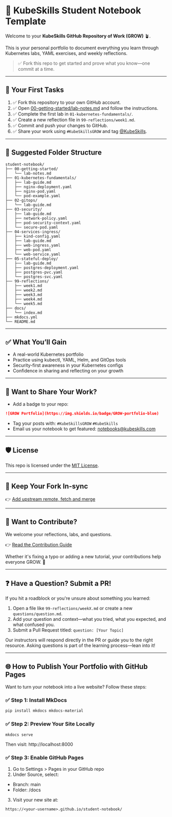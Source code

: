 # 📘 KubeSkills Student Notebook Template

Welcome to your **KubeSkills GitHub Repository of Work (GROW)** 🪴.

This is your personal portfolio to document everything you learn through Kubernetes labs, YAML exercises, and weekly reflections.

> ✅ Fork this repo to get started and prove what you know—one commit at a time.

---

## 🚀 Your First Tasks

1. ✅ Fork this repository to your own GitHub account.
2. ✅ Open [00-getting-started/lab-notes.md](00-getting-started/lab-notes.md) and follow the instructions.
3. ✅ Complete the first lab in `01-kubernetes-fundamentals/`.
4. ✅ Create a new reflection file in `99-reflections/week1.md`.
5. ✅ Commit and push your changes to GitHub.
6. ✅ Share your work using `#KubeSkillsGROW` and tag [@KubeSkills](https://linkedin.com/company/kubeskills).

---

## 📁 Suggested Folder Structure

```
student-notebook/
├── 00-getting-started/
│   └── lab-notes.md
├── 01-kubernetes-fundamentals/
│   ├── lab-guide.md
│   ├── nginx-deployment.yaml
│   ├── nginx-pod.yaml
│   └── pod-example.yaml
├── 02-gitops/
│   └── lab-guide.md
├── 03-security/
│   ├── lab-guide.md
│   ├── network-policy.yaml
│   ├── pod-security-context.yaml
│   └── secure-pod.yaml
├── 04-services-ingress/
│   ├── kind-config.yaml
│   ├── lab-guide.md
│   ├── web-ingress.yaml
│   ├── web-pod.yaml
│   └── web-service.yaml
├── 05-stateful-deploy/
│   ├── lab-guide.md
│   ├── postgres-deployment.yaml
│   ├── postgres-pvc.yaml
│   └── postgres-svc.yaml
├── 99-reflections/
│   ├── week1.md
│   ├── week2.md
│   ├── week3.md
│   ├── week4.md
│   └── week5.md
├── docs/
│   └── index.md
├── mkdocs.yml
└── README.md
```



---

## ✅ What You’ll Gain

- A real-world Kubernetes portfolio
- Practice using kubectl, YAML, Helm, and GitOps tools
- Security-first awareness in your Kubernetes configs
- Confidence in sharing and reflecting on your growth

---

## 📣 Want to Share Your Work?

- Add a badge to your repo:
```markdown
![GROW Portfolio](https://img.shields.io/badge/GROW-portfolio-blue)
```

- Tag your posts with: `#KubeSkillsGROW` `#KubeSkills`  
- Email us your notebook to get featured: notebooks@kubeskills.com

---

## 🛡 License

This repo is licensed under the [MIT License](LICENSE).


---

## 🔁 Keep Your Fork In-sync

👉 [Add upstream remote, fetch and merge](updating-your-fork.md)


---

## 🤝 Want to Contribute?

We welcome your reflections, labs, and questions.

👉 [Read the Contribution Guide](CONTRIBUTING.md)

Whether it's fixing a typo or adding a new tutorial, your contributions help everyone GROW. 🌱



---

## ❓ Have a Question? Submit a PR!

If you hit a roadblock or you're unsure about something you learned:

1. Open a file like `99-reflections/weekX.md` or create a new `questions/question.md`.
2. Add your question and context—what you tried, what you expected, and what confused you.
3. Submit a Pull Request titled: `question: [Your Topic]`

Our instructors will respond directly in the PR or guide you to the right resource. Asking questions is part of the learning process—lean into it!

---

## 🌐 How to Publish Your Portfolio with GitHub Pages

Want to turn your notebook into a live website? Follow these steps:

### ✅ Step 1: Install MkDocs

```bash
pip install mkdocs mkdocs-material
```

### ✅ Step 2: Preview Your Site Locally

```bash
mkdocs serve
```
Then visit: http://localhost:8000

### ✅ Step 3: Enable GitHub Pages

1. Go to Settings > Pages in your GitHub repo
2. Under Source, select:
 - Branch: main
 - Folder: /docs
3. Visit your new site at:
```
https://<your-username>.github.io/student-notebook/
```

